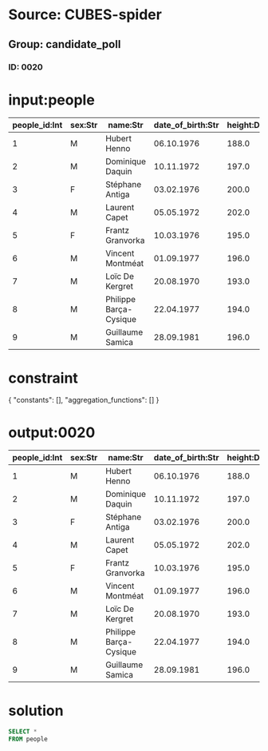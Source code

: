 # Source: CUBES-spider
## Group: candidate_poll
### ID: 0020

# input:people

| people_id:Int | sex:Str | name:Str | date_of_birth:Str | height:Dbl | weight:Dbl |
|---|---|---|---|---|---|
| 1 | M | Hubert Henno | 06.10.1976 | 188.0 | 83.0 |
| 2 | M | Dominique Daquin | 10.11.1972 | 197.0 | 85.0 |
| 3 | F | Stéphane Antiga | 03.02.1976 | 200.0 | 94.0 |
| 4 | M | Laurent Capet | 05.05.1972 | 202.0 | 92.0 |
| 5 | F | Frantz Granvorka | 10.03.1976 | 195.0 | 90.0 |
| 6 | M | Vincent Montméat | 01.09.1977 | 196.0 | 88.0 |
| 7 | M | Loïc De Kergret | 20.08.1970 | 193.0 | 89.0 |
| 8 | M | Philippe Barça-Cysique | 22.04.1977 | 194.0 | 88.0 |
| 9 | M | Guillaume Samica | 28.09.1981 | 196.0 | 82.0 |

# constraint

{
  "constants": [],
  "aggregation_functions": []
}

# output:0020

| people_id:Int | sex:Str | name:Str | date_of_birth:Str | height:Dbl | weight:Dbl |
|---|---|---|---|---|---|
| 1 | M | Hubert Henno | 06.10.1976 | 188.0 | 83.0 |
| 2 | M | Dominique Daquin | 10.11.1972 | 197.0 | 85.0 |
| 3 | F | Stéphane Antiga | 03.02.1976 | 200.0 | 94.0 |
| 4 | M | Laurent Capet | 05.05.1972 | 202.0 | 92.0 |
| 5 | F | Frantz Granvorka | 10.03.1976 | 195.0 | 90.0 |
| 6 | M | Vincent Montméat | 01.09.1977 | 196.0 | 88.0 |
| 7 | M | Loïc De Kergret | 20.08.1970 | 193.0 | 89.0 |
| 8 | M | Philippe Barça-Cysique | 22.04.1977 | 194.0 | 88.0 |
| 9 | M | Guillaume Samica | 28.09.1981 | 196.0 | 82.0 |

# solution

```sql
SELECT *
FROM people
```
